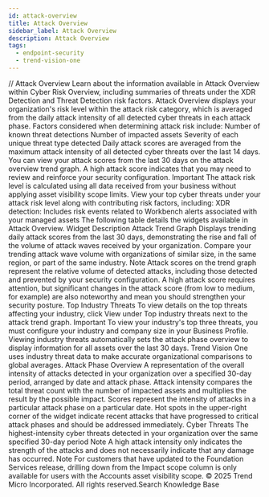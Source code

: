 ```yaml
---
id: attack-overview
title: Attack Overview
sidebar_label: Attack Overview
description: Attack Overview
tags:
  - endpoint-security
  - trend-vision-one
---
```


/*<![CDATA[*/ $('#title').html($('meta[name=map-description]').attr('content')); /*]]>*/ Attack Overview Learn about the information available in Attack Overview within Cyber Risk Overview, including summaries of threats under the XDR Detection and Threat Detection risk factors. Attack Overview displays your organization's risk level within the attack risk category, which is averaged from the daily attack intensity of all detected cyber threats in each attack phase. Factors considered when determining attack risk include: Number of known threat detections Number of impacted assets Severity of each unique threat type detected Daily attack scores are averaged from the maximum attack intensity of all detected cyber threats over the last 14 days. You can view your attack scores from the last 30 days on the attack overview trend graph. A high attack score indicates that you may need to review and reinforce your security configuration. Important The attack risk level is calculated using all data received from your business without applying asset visibility scope limits. View your top cyber threats under your attack risk level along with contributing risk factors, including: XDR detection: Includes risk events related to Workbench alerts associated with your managed assets The following table details the widgets available in Attack Overview. Widget Description Attack Trend Graph Displays trending daily attack scores from the last 30 days, demonstrating the rise and fall of the volume of attack waves received by your organization. Compare your trending attack wave volume with organizations of similar size, in the same region, or part of the same industry. Note Attack scores on the trend graph represent the relative volume of detected attacks, including those detected and prevented by your security configuration. A high attack score requires attention, but significant changes in the attack score (from low to medium, for example) are also noteworthy and mean you should strengthen your security posture. Top Industry Threats To view details on the top threats affecting your industry, click View under Top industry threats next to the attack trend graph. Important To view your industry's top three threats, you must configure your industry and company size in your Business Profile. Viewing industry threats automatically sets the attack phase overview to display information for all assets over the last 30 days. Trend Vision One uses industry threat data to make accurate organizational comparisons to global averages. Attack Phase Overview A representation of the overall intensity of attacks detected in your organization over a specified 30-day period, arranged by date and attack phase. Attack intensity compares the total threat count with the number of impacted assets and multiplies the result by the possible impact. Scores represent the intensity of attacks in a particular attack phase on a particular date. Hot spots in the upper-right corner of the widget indicate recent attacks that have progressed to critical attack phases and should be addressed immediately. Cyber Threats The highest-intensity cyber threats detected in your organization over the same specified 30-day period Note A high attack intensity only indicates the strength of the attacks and does not necessarily indicate that any damage has occurred. Note For customers that have updated to the Foundation Services release, drilling down from the Impact scope column is only available for users with the Accounts asset visibility scope. © 2025 Trend Micro Incorporated. All rights reserved.Search Knowledge Base